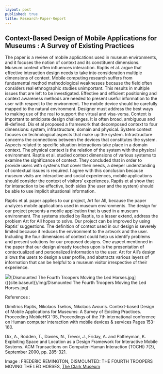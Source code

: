 ```yaml
---
layout: post
published: true
title: Research-Paper-Report
---
```

## Context-Based Design of Mobile Applications for Museums : A Survey of Existing Practices

 The paper is a review of mobile applications used in museum environments, and it focuses the notion of context and its constituent dimensions. Museum context often influences interaction. Raptis et al. argue that effective interaction design needs to take into consideration multiple dimensions of context. Mobile computing research suffers from fundamental method methodological weaknesses because the field often considers real ethnographic studies unimportant. This results in multiple issues that are left to be investigated. Effective and efficient positioning and context awareness methods are needed to present useful information to the user with respect to the environment. The mobile device should be carefully mapped to the natural environment. Designer must address the best ways to making use of the real to support the virtual and visa-versa. Context is important to anticipate design challenges. It is often broad, ambiguous and ill-defined. Dix et al proposed a framework that decomposed context to four dimensions: system, infrastructure, domain and physical. System context focuses on technological aspects that make up the system. Infrastructure concerns the connections between the devices that constitutes the system. Aspects related to specific situation interactions take place in a domain context. The physical context is the relation of the system with the physical environment. Raptis et al. studied context dimensions of various systems to examine the significance of context. They concluded that in order to provide users with systems that cover their needs, a deeper understanding of contextual issues is required. I agree with this conclusion because museum visits are interactive and social experiences, mobile applications should consider the context of visitors’ experiences. Raptis et al show that for interaction to be effective, both sides (the user and the system) should be able to use implicit situational information.

Raptis et al. paper applies to our project, Art for All, because the paper analyzes mobile applications used in museum environments. The design for our project presents a mobile application that is used in a museum environment. The systems studied by Raptis, to a lesser extend, address the problem Art for All hopes to solve. Our project can be improved by using Raptis’ suggestions. The definition of context used in our design is severely limited because it reduces the environment to the artwork and the user. Including the four dimensions of context could help us identify problems and present solutions for our proposed designs. One aspect mentioned in the paper that our design already touches upon is the presentation of contextualized and personalized information to the user. Art for All’s design allows the users to design a user profile, and abstracts various layers of information that can be helpful to a museum visitor irrespective of their experience. 

![]({{site.baseurl}}/img/Dismounted%20The%20Fourth%20Troopers%20Moving%20the%20Led%20Horses.jpg)![Dismounted The Fourth Troopers Moving the Led Horses.jpg]({{site.baseurl}}/img/Dismounted The Fourth Troopers Moving the Led Horses.jpg)







References :

Dimitrios Raptis, Nikolaos Tselios, Nikolaos Avouris. Context-based Design of Mobile Applications for Museums: A Survey of Existing Practices. Proceeding MobileHCI '05, Proceedings of the 7th international conference on Human computer interaction with mobile devices & services
Pages 153-160.

Dix, A., Rodden, T., Davies, N., Trevor, J., Friday, A. and Palfreyman, K. Exploiting Space and Location as a Design Framework for Interactive Mobile Systems. ACM Transactions on Computer-Human Interaction (TOCHI) 7(3), September 2000, pp. 285-321.

Image : FREDERIC REMINGTON, DISMOUNTED: THE FOURTH TROOPERS MOVING THE LED HORSES, [The Clark Museum](http://www.clarkart.edu/Collection/2639)
